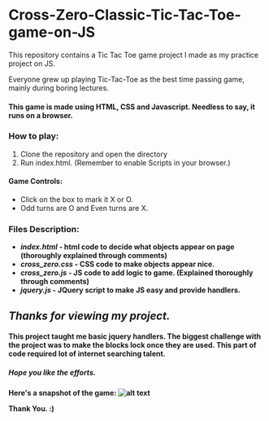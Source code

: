 # Cross-Zero-Classic-Tic-Tac-Toe-game-on-JS
This repository contains a Tic Tac Toe game project I made as my practice project on JS.

Everyone grew up playing Tic-Tac-Toe as the best time passing game, mainly during boring lectures.

#### This game is made using HTML, CSS and Javascript. Needless to say, it runs on a browser.
  
### How to play:
1. Clone the repository and open the directory
2. Run index.html. (Remember to enable Scripts in your browser.)
  
#### Game Controls:
* Click on the box to mark it X or O.
* Odd turns are O and Even turns are X.
<b>

### Files Description:
* *index.html* - html code to decide what objects appear on page (thoroughly explained through comments)
* *cross_zero.css* - CSS code to make objects appear nice.
* *cross_zero.js* - JS code to add logic to game. (Explained thoroughly through comments)
* *jquery.js* - JQuery script to make JS easy and provide handlers.
<b>

## *Thanks for viewing my project.*
#### This project taught me basic jquery handlers. The biggest challenge with the project was to make the blocks lock once they are used. This part of code required lot of internet searching talent.
##### Hope you like the efforts.

Here's a snapshot of the game:
![alt text]()
<b><b>
  
Thank You. :)
